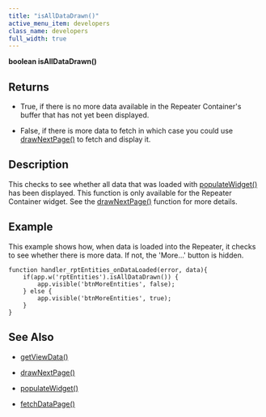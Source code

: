 ```yaml
---
title: "isAllDataDrawn()"
active_menu_item: developers
class_name: developers
full_width: true
---
```



**boolean isAllDataDrawn()**

## Returns

 - True, if there is no more data available in the Repeater Container's buffer that has not yet been displayed.

 - False, if there is more data to fetch in which case you could use [drawNextPage()](drawnextpage) to fetch and display it.

## Description

This checks to see whether all data that was loaded with [populateWidget()](../../widget-data-state-manipulation/populatewidget/) has been displayed. This function is only available for the Repeater Container widget. See the [drawNextPage()](drawnextpage) function for more details.

## Example

This example shows how, when data is loaded into the Repeater, it checks to see whether there is more data. If not, the 'More...' button is hidden.

    function handler_rptEntities_onDataLoaded(error, data){
        if(app.w('rptEntities').isAllDataDrawn()) {
            app.visible('btnMoreEntities', false);
        } else {
            app.visible('btnMoreEntities', true);
        }        
    }
     
   

## See Also

 - [getViewData()](../../data-view-functions/getviewdata)

 - [drawNextPage()](drawnextpage)

 - [populateWidget()](../../widget-data-state-manipulation/populatewidget/)

 - [fetchDataPage()](../../data-view-functions/fetchdatapage)

